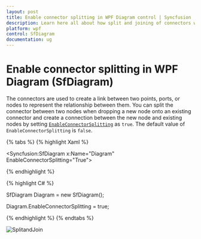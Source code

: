 ```yaml
---
layout: post
title: Enable connector splitting in WPF Diagram control | Syncfusion
description: Learn here all about how split and joining of connectors works in Syncfusion WPF Diagram (SfDiagram) control.
platform: wpf
control: SfDiagram
documentation: ug
---
```


# Enable connector splitting in WPF Diagram (SfDiagram)

The connectors are used to create a link between two points, ports, or nodes to represent the relationship between them. You can split the connector between two nodes when dropping a new node onto an existing connector and create a connection between the new node and existing nodes by setting [`EnableConnectorSplitting`](https://help.syncfusion.com/cr/wpf/Syncfusion.UI.Xaml.Diagram.SfDiagram.html#Syncfusion_UI_Xaml_Diagram_SfDiagram_EnableConnectorSplitting) as `true`. The default value of `EnableConnectorSplitting` is `false`.

{% tabs %}
{% highlight Xaml %}

<Syncfusion:SfDiagram x:Name="Diagram" EnableConnectorSplitting="True">

{% endhighlight %}

{% highlight C# %}

SfDiagram Diagram = new SfDiagram();

Diagram.EnableConnectorSplitting = true;

{% endhighlight %}
{% endtabs %}

![SplitandJoin](Drag_images/ConnectorSplitting.gif)